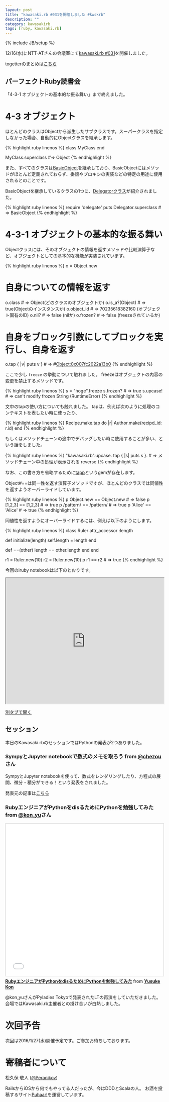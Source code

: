 ```yaml
---
layout: post
title: "kawasaki.rb #031を開催しました #kwskrb"
description: ""
category: kawasakirb
tags: [ruby, kawasaki.rb]
---
```

{% include JB/setup %}

12/16(水)にNTT-ATさんの会議室にて[kawasaki.rb #031](https://kawasakirb.doorkeeper.jp/events/35645)を開催しました。

togetterのまとめは[こちら](http://togetter.com/li/914894)

## パーフェクトRuby読書会

「4-3-1 オブジェクトの基本的な振る舞い」まで終えました。

# 4-3 オブジェクト

ほとんどのクラスはObjectから派生したサブクラスです。スーパークラスを指定しなかった場合、自動的にObjectクラスを継承します。

{% highlight ruby linenos %}
class MyClass
end

MyClass.superclass #=> Object
{% endhighlight %}

また、すべてのクラスは[BasicObject](http://docs.ruby-lang.org/ja/2.2.0/class/BasicObject.html)を継承しており、BasicObjectにはメソッドがほとんど定義されておらず、委譲やプロキシの実装などの特定の用途に使用されるとのことです。

BasicObjectを継承しているクラスの1つに、[Delegatorクラス](http://docs.ruby-lang.org/ja/2.2.0/class/Delegator.html)が紹介されました。

{% highlight ruby linenos %}
require 'delegate'
puts Delegator.superclass # => BasicObject
{% endhighlight %}

# 4-3-1 オブジェクトの基本的な振る舞い

Objectクラスには、そのオブジェクトの情報を返すメソッドや比較演算子など、オブジェクトとしての基本的な機能が実装されています。

{% highlight ruby linenos %}
o = Object.new

# 自身についての情報を返す
o.class # => Object(どのクラスのオブジェクトか)
o.is_a?(Object) # => true(Objectのインスタンスか)
o.object_id # => 70235618382160 (オブジェクト固有のID)
o.nil? # => false (nilか)
o.frozen? # => false (freezeされているか)

# 自身をブロック引数にしてブロックを実行し、自身を返す
o.tap { |v| puts v } # => #<Object:0x007fc2022a13b0>
{% endhighlight %}

ここで少し `freeze` の挙動について触れました。
freezeはオブジェクトの内容の変更を禁止するメソッドです。

{% highlight ruby linenos %}
s = "hoge".freeze
s.frozen? # => true
s.upcase! # => can't modify frozen String (RuntimeError)
{% endhighlight %}

文中のtapの使い方についても触れました。
tapは、例えば次のように処理のコンテキストを表したい時に使ったり、

{% highlight ruby linenos %}
Recipe.make.tap do |r|
  Author.make(recipd_id: r.id)
end
{% endhighlight %}

もしくはメソッドチェーンの途中でデバッグしたい時に使用することが多い、という話をしました。

{% highlight ruby linenos %}
"kawasaki.rb".upcase.
  tap { |s| puts s }. # => メソッドチェーン中の処理が表示される
  reverse
{% endhighlight %}

なお、この書き方を省略するために[tapp](https://github.com/esminc/tapp)というgemが存在します。

Object#==は同一性を返す演算子メソッドですが、ほとんどのクラスでは同値性を返すようオーバーライドしています。

{% highlight ruby linenos %}
p Object.new == Object.new # => false
p [1,2,3] == [1,2,3] # => true
p /pattern/ == /pattern/ # => true
p 'Alice' == 'Alice' # => true
{% endhighlight %}

同値性を返すようにオーバーライドするには、例えば以下のようにします。

{% highlight ruby linenos %}
class Ruler
  attr_accessor :length

  def initialize(length)
    self.length = length
  end

  def ==(other)
    length == other.length
  end
end

r1 = Ruler.new(10)
r2 = Ruler.new(10)
p r1 == r2 # => true
{% endhighlight %}

今回のiruby notebookは以下のとおりです。

<iframe src="http://nbviewer.ipython.org/github/kawasakirb/meetups/blob/master/pruby/kawasakirb031.ipynb" width="100%" height="400px"></iframe>

[別タブで開く](https://github.com/kawasakirb/meetups/blob/master/pruby/kawasakirb031.ipynb)

## セッション

本日のKawasaki.rbのセッションではPythonの発表が2つありました。

### SympyとJupyter notebookで数式のメモを取ろう from [@chezou](https://twitter.com/chezou)さん

SympyとJupyter notebookを使って、数式をレンダリングしたり、方程式の展開、微分・積分ができる！という発表をされました。

発表元の記事は[こちら](http://chezou.hatenablog.com/entry/2015/11/23/210207)

### RubyエンジニアがPythonをdisるためにPythonを勉強してみた from [@kon_yu](https://twitter.com/kon_yu)さん

<iframe src="//www.slideshare.net/slideshow/embed_code/key/7t1imwAFXdlUB8" width="595" height="485" frameborder="0" marginwidth="0" marginheight="0" scrolling="no" style="border:1px solid #CCC; border-width:1px; margin-bottom:5px; max-width: 100%;" allowfullscreen> </iframe> <div style="margin-bottom:5px"> <strong> <a href="//www.slideshare.net/kon_yu/rubypythondispython" title="RubyエンジニアがPythonをdisるためにPythonを勉強してみた" target="_blank">RubyエンジニアがPythonをdisるためにPythonを勉強してみた</a> </strong> from <strong><a href="//www.slideshare.net/kon_yu" target="_blank">Yusuke Kon</a></strong> </div>

@kon_yuさんがPyladies Tokyoで発表されたLTの再演をしていただきました。会場ではKawasaki.rb主催者との掛け合いが白熱しました。

# 次回予告

次回は2016/1/27(水)開催予定です。ご参加お待ちしております。

# 寄稿者について

松久保 敬人 ([@Peranikov](https://twitter.com/Peranikov))

RailsからiOSから何でもやってる人だったが、今はDDDとScalaの人。
お酒を投稿するサイト[Puhaar!](http://puhaar.jp/)を運営しています。

